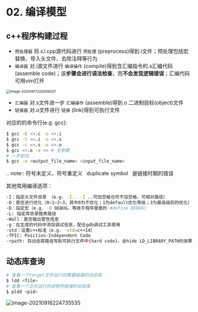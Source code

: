 # 02. 编译模型

## c++程序构建过程

* `预处理器` 将.c/.cpp源代码进行 `预处理` (preprocess)得到.i文件；预处理包括宏替换、导入头文件、去除注释等行为
* `编译器` 对.i源文件进行 `编译操作` (compile)得到含汇编指令的.s汇编代码(assemble code)；该**步骤会进行语法检查**，而**不会发现逻辑错误**；汇编代码可用vim打开

<img src="https://natsu-akatsuki.oss-cn-guangzhou.aliyuncs.com/img/image-20210917222609207.png" alt="image-20210917222609207" style="zoom:67%; " />

* `汇编器` 对.s文件进一步 `汇编操作` (assemble)得到.o 二进制目标(object)文件
* `链接器` 对.o文件进行 `链接` (link)得到可执行文件

对应的的命令行(e.g. gcc):

```bash
$ gcc -E <>.c -o <>.i
$ gcc -S <>.i -o <>.s
$ gcc -c <>.s -o <>.o
$ gcc <>.o -o <> # 无参数
# 一步到位
$ gcc -o <output_file_name> <input_file_name>
```

.. note:: 符号未定义、符号重定义 ` `duplicate symbol` ` 是链接时期的错误

其他常用编译选项：

```bash
-I：指定头文件目录 （e.g. -I.. -I ..可加空格也可不加空格，可相对路径）
-O：是否进行优化（0<1<2<3，其中0为不优化；1为default优化等级；3为最高级别的优化）
-D：指定宏（e.g. -D DEBUG，等效于程序里面的 #define DEBUG)
-L: 指定库目录搜素路径
-Wall：是否输出警告信息
-g：在生成的代码中添加调试信息，配合gdb调试工具使用
-std：设置c++标准（e.g. -std=c++14）
-fPIC: Position-Independent Code
-rpath: 将动态库路径写到可执行文件中(hard code)，会hide LD_LIBRARY_PATH的效果
```

## 动态库查询

```bash
# 查看一个target文件运行时需要链接的动态库
$ ldd <file>
# 查看一个正在运行的进程所链接的动态库
$ pldd <pid>
```

![image-20210916224735535](https://natsu-akatsuki.oss-cn-guangzhou.aliyuncs.com/img/image-20210916224735535.png)
